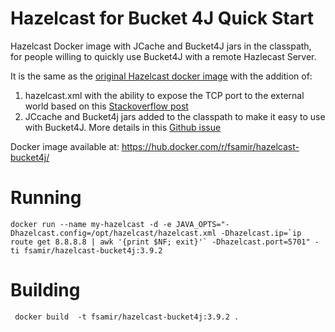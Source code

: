 # Hazelcast for Bucket 4J Quick Start

Hazelcast Docker image with JCache and Bucket4J jars in the classpath, for people willing to quickly use Bucket4J with a remote Hazlecast Server.

It is the same as the [original Hazelcast docker image](https://github.com/hazelcast/hazelcast-docker/blob/master/hazelcast-oss/Dockerfile ) with the addition of:
1. hazelcast.xml with the ability to expose the TCP port to the external world based on this [Stackoverflow post](https://stackoverflow.com/a/47868251/815022)
2. JCcache and Bucket4j jars added to the classpath to make it easy to use with Bucket4J. More details in this [Github issue](https://github.com/hazelcast/hazelcast-docker/issues/50)


Docker image available at:
https://hub.docker.com/r/fsamir/hazelcast-bucket4j/

# Running

```
docker run --name my-hazelcast -d -e JAVA_OPTS="-Dhazelcast.config=/opt/hazelcast/hazelcast.xml -Dhazelcast.ip=`ip route get 8.8.8.8 | awk '{print $NF; exit}'` -Dhazelcast.port=5701" -ti fsamir/hazelcast-bucket4j:3.9.2

```


# Building
```
 docker build  -t fsamir/hazelcast-bucket4j:3.9.2 .

```
